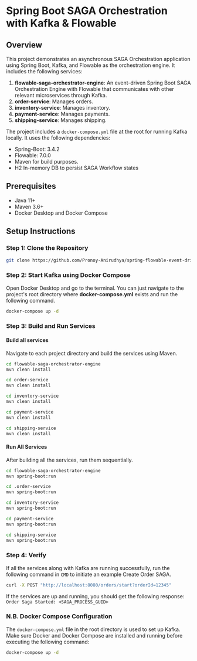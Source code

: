 # Spring Boot SAGA Orchestration with Kafka & Flowable

## Overview

This project demonstrates an asynchronous SAGA Orchestration application using Spring Boot, Kafka, and Flowable as the orchestration engine. It includes the following services:

1. **flowable-saga-orchestrator-engine**: An event-driven Spring Boot SAGA Orchestration Engine with Flowable that communicates with other relevant microservices through Kafka.
2. **order-service**: Manages orders.
3. **inventory-service**: Manages inventory.
4. **payment-service**: Manages payments.
5. **shipping-service**: Manages shipping.

The project includes a `docker-compose.yml` file at the root for running Kafka locally. It uses the following dependencies:

- Spring-Boot: 3.4.2
- Flowable: 7.0.0
- Maven for build purposes.
- H2 In-memory DB to persist SAGA Workflow states

## Prerequisites

- Java 11+
- Maven 3.6+
- Docker Desktop and Docker Compose

## Setup Instructions

### Step 1: Clone the Repository

```sh
git clone https://github.com/Pronoy-Anirudhya/spring-flowable-event-driven-saga-example.git
```

### Step 2: Start Kafka using Docker Compose

Open Docker Desktop and go to the terminal. You can just navigate to the project's root directory where **docker-compose.yml** exists and run the following command.

```sh
docker-compose up -d
```

### Step 3: Build and Run Services

#### Build all services
Navigate to each project directory and build the services using Maven.

```sh
cd flowable-saga-orchestrator-engine
mvn clean install

cd order-service
mvn clean install

cd inventory-service
mvn clean install

cd payment-service
mvn clean install

cd shipping-service
mvn clean install
```

#### Run All Services
After building all the services, run them sequentially.

```sh
cd flowable-saga-orchestrator-engine
mvn spring-boot:run

cd .order-service
mvn spring-boot:run

cd inventory-service
mvn spring-boot:run

cd payment-service
mvn spring-boot:run

cd shipping-service
mvn spring-boot:run
```

### Step 4: Verify

If all the services along with Kafka are running successfully, run the following command in ```CMD``` to initiate an example Create Order SAGA.

```sh
curl -X POST "http://localhost:8080/orders/start?orderId=12345"
```

If the services are up and running, you should get the following response: ```Order Saga Started: <SAGA_PROCESS_GUID>```

### N.B. Docker Compose Configuration
The ```docker-compose.yml``` file in the root directory is used to set up Kafka. Make sure Docker and Docker Compose are installed and running before executing the following command:

```sh
docker-compose up -d
```
